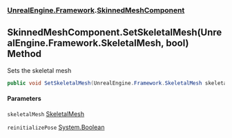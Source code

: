 ### [UnrealEngine.Framework](./UnrealEngine-Framework.md 'UnrealEngine.Framework').[SkinnedMeshComponent](./SkinnedMeshComponent.md 'UnrealEngine.Framework.SkinnedMeshComponent')
## SkinnedMeshComponent.SetSkeletalMesh(UnrealEngine.Framework.SkeletalMesh, bool) Method
Sets the skeletal mesh  
```csharp
public void SetSkeletalMesh(UnrealEngine.Framework.SkeletalMesh skeletalMesh, bool reinitializePose=true);
```
#### Parameters
<a name='UnrealEngine-Framework-SkinnedMeshComponent-SetSkeletalMesh(UnrealEngine-Framework-SkeletalMesh_bool)-skeletalMesh'></a>
`skeletalMesh` [SkeletalMesh](./SkeletalMesh.md 'UnrealEngine.Framework.SkeletalMesh')  
  
<a name='UnrealEngine-Framework-SkinnedMeshComponent-SetSkeletalMesh(UnrealEngine-Framework-SkeletalMesh_bool)-reinitializePose'></a>
`reinitializePose` [System.Boolean](https://docs.microsoft.com/en-us/dotnet/api/System.Boolean 'System.Boolean')  
  
